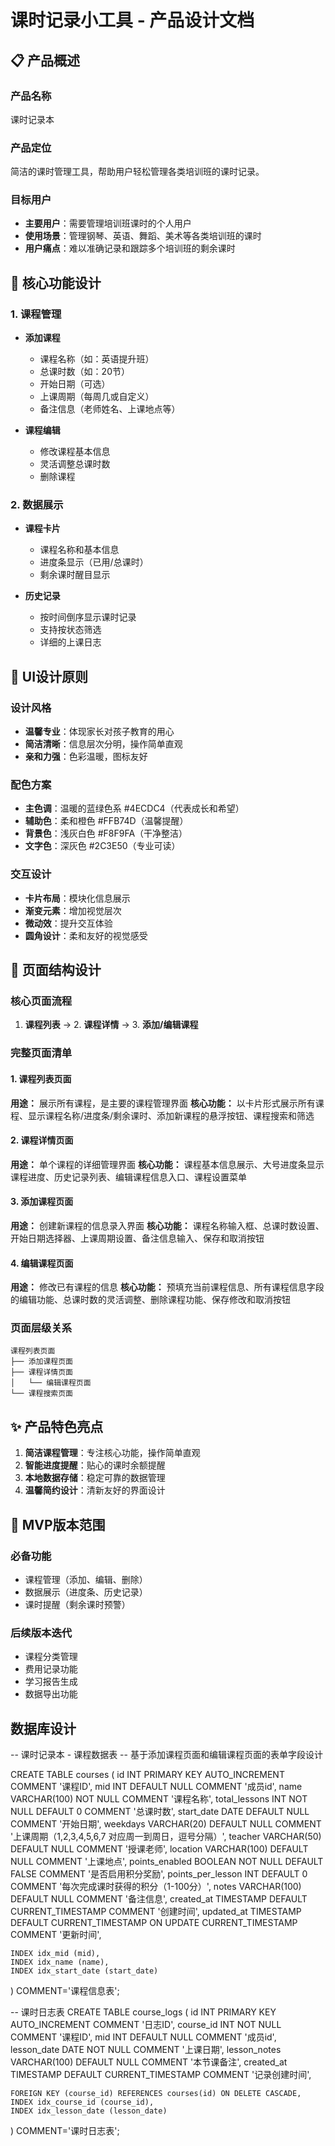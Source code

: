 # 课时记录小工具 - 产品设计文档

## 📋 产品概述

### 产品名称
课时记录本

### 产品定位
简洁的课时管理工具，帮助用户轻松管理各类培训班的课时记录。

### 目标用户
- **主要用户**：需要管理培训班课时的个人用户
- **使用场景**：管理钢琴、英语、舞蹈、美术等各类培训班的课时
- **用户痛点**：难以准确记录和跟踪多个培训班的剩余课时

## 🎯 核心功能设计

### 1. 课程管理
- **添加课程**
  - 课程名称（如：英语提升班）
  - 总课时数（如：20节）
  - 开始日期（可选）
  - 上课周期（每周几或自定义）
  - 备注信息（老师姓名、上课地点等）
  
- **课程编辑**
  - 修改课程基本信息
  - 灵活调整总课时数
  - 删除课程

### 2. 数据展示
- **课程卡片**
  - 课程名称和基本信息
  - 进度条显示（已用/总课时）
  - 剩余课时醒目显示
  
- **历史记录**
  - 按时间倒序显示课时记录
  - 支持按状态筛选
  - 详细的上课日志


## 🎨 UI设计原则

### 设计风格
- **温馨专业**：体现家长对孩子教育的用心
- **简洁清晰**：信息层次分明，操作简单直观
- **亲和力强**：色彩温暖，图标友好

### 配色方案
- **主色调**：温暖的蓝绿色系 #4ECDC4（代表成长和希望）
- **辅助色**：柔和橙色 #FFB74D（温馨提醒）
- **背景色**：浅灰白色 #F8F9FA（干净整洁）
- **文字色**：深灰色 #2C3E50（专业可读）

### 交互设计
- **卡片布局**：模块化信息展示
- **渐变元素**：增加视觉层次
- **微动效**：提升交互体验
- **圆角设计**：柔和友好的视觉感受

## 📱 页面结构设计

### 核心页面流程
1. **课程列表** → 2. **课程详情** → 3. **添加/编辑课程**

### 完整页面清单

#### 1. 课程列表页面
**用途：** 展示所有课程，是主要的课程管理界面
**核心功能：** 以卡片形式展示所有课程、显示课程名称/进度条/剩余课时、添加新课程的悬浮按钮、课程搜索和筛选

#### 2. 课程详情页面
**用途：** 单个课程的详细管理界面
**核心功能：** 课程基本信息展示、大号进度条显示课程进度、历史记录列表、编辑课程信息入口、课程设置菜单

#### 3. 添加课程页面
**用途：** 创建新课程的信息录入界面
**核心功能：** 课程名称输入框、总课时数设置、开始日期选择器、上课周期设置、备注信息输入、保存和取消按钮

#### 4. 编辑课程页面
**用途：** 修改已有课程的信息
**核心功能：** 预填充当前课程信息、所有课程信息字段的编辑功能、总课时数的灵活调整、删除课程功能、保存修改和取消按钮

### 页面层级关系
```
课程列表页面
├── 添加课程页面
├── 课程详情页面
│   └── 编辑课程页面
└── 课程搜索页面
```

## ✨ 产品特色亮点

1. **简洁课程管理**：专注核心功能，操作简单直观
2. **智能进度提醒**：贴心的课时余额提醒
3. **本地数据存储**：稳定可靠的数据管理
4. **温馨简约设计**：清新友好的界面设计

## 🚀 MVP版本范围

### 必备功能
- 课程管理（添加、编辑、删除）
- 数据展示（进度条、历史记录）
- 课时提醒（剩余课时预警）

### 后续版本迭代
- 课程分类管理
- 费用记录功能
- 学习报告生成
- 数据导出功能



## 数据库设计

-- 课时记录本 - 课程数据表
-- 基于添加课程页面和编辑课程页面的表单字段设计

CREATE TABLE courses (
    id INT PRIMARY KEY AUTO_INCREMENT COMMENT '课程ID',
    mid INT DEFAULT NULL COMMENT '成员id',
    name VARCHAR(100) NOT NULL COMMENT '课程名称',
    total_lessons INT NOT NULL DEFAULT 0 COMMENT '总课时数',
    start_date DATE DEFAULT NULL COMMENT '开始日期',
    weekdays VARCHAR(20) DEFAULT NULL COMMENT '上课周期（1,2,3,4,5,6,7 对应周一到周日，逗号分隔）',
    teacher VARCHAR(50) DEFAULT NULL COMMENT '授课老师',
    location VARCHAR(100) DEFAULT NULL COMMENT '上课地点',
    points_enabled BOOLEAN NOT NULL DEFAULT FALSE COMMENT '是否启用积分奖励',
    points_per_lesson INT DEFAULT 0 COMMENT '每次完成课时获得的积分（1-100分）',
    notes  VARCHAR(100) DEFAULT NULL COMMENT '备注信息',
    created_at TIMESTAMP DEFAULT CURRENT_TIMESTAMP COMMENT '创建时间',
    updated_at TIMESTAMP DEFAULT CURRENT_TIMESTAMP ON UPDATE CURRENT_TIMESTAMP COMMENT '更新时间',
    
    INDEX idx_mid (mid),
    INDEX idx_name (name),
    INDEX idx_start_date (start_date)
) COMMENT='课程信息表';

-- 课时日志表
CREATE TABLE course_logs (
    id INT PRIMARY KEY AUTO_INCREMENT COMMENT '日志ID',
    course_id INT NOT NULL COMMENT '课程ID',
    mid INT DEFAULT NULL COMMENT '成员id',
    lesson_date DATE NOT NULL COMMENT '上课日期',
    lesson_notes  VARCHAR(100) DEFAULT NULL COMMENT '本节课备注',
    created_at TIMESTAMP DEFAULT CURRENT_TIMESTAMP COMMENT '记录创建时间',
    
    FOREIGN KEY (course_id) REFERENCES courses(id) ON DELETE CASCADE,
    INDEX idx_course_id (course_id),
    INDEX idx_lesson_date (lesson_date)
) COMMENT='课时日志表';